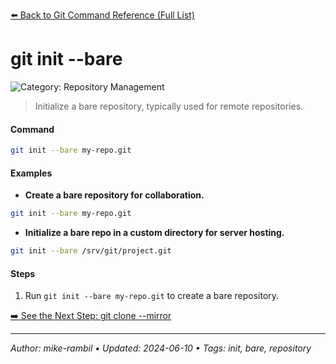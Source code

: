 [⬅️ Back to Git Command Reference (Full List)](https://github.com/mike-rambil/Advanced-Git/blob/main/contents/git-command-reference-full-list.md)

# git init --bare


![Category: Repository Management](https://img.shields.io/badge/Category-Repository%20Management-blue)
> Initialize a bare repository, typically used for remote repositories.


#### Command
```sh
git init --bare my-repo.git
```

#### Examples
- **Create a bare repository for collaboration.** 

 ```sh
git init --bare my-repo.git 
 ```
- **Initialize a bare repo in a custom directory for server hosting.** 

 ```sh
git init --bare /srv/git/project.git 
 ```


#### Steps
1. Run `git init --bare my-repo.git` to create a bare repository.


[➡️ See the Next Step: git clone --mirror <repository>](https://github.com/mike-rambil/Advanced-Git/blob/main/contents/git-clone-mirror-repository.md)

---

_Author: mike-rambil • Updated: 2024-06-10 • Tags: init, bare, repository_
